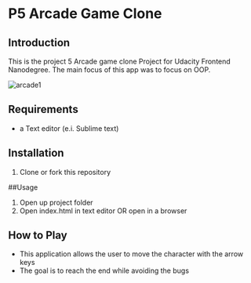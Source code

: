 # P5 Arcade Game Clone 

## Introduction

This is the project 5 Arcade game clone Project for Udacity Frontend Nanodegree. The main focus of this app was to focus on OOP.

![arcade1](https://cloud.githubusercontent.com/assets/15135653/24422031/21974cb0-13c6-11e7-8a29-3da082dd56a8.png)

## Requirements

* a Text editor (e.i. Sublime text)


## Installation

1. Clone or fork this repository

##Usage

1. Open up project folder
2. Open index.html in text editor OR open in a browser


## How to Play

* This application allows the user to move the character with the arrow keys
* The goal is to reach the end while avoiding the bugs
